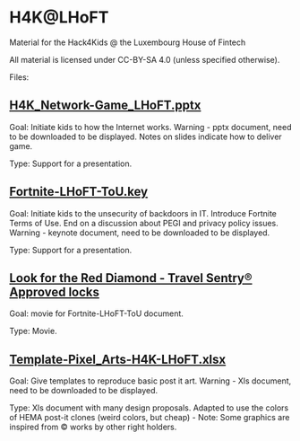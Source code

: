 # H4K@LHoFT

Material for the Hack4Kids @ the Luxembourg House of Fintech

All material is licensed under CC-BY-SA 4.0 (unless specified otherwise).


Files:

## <a href="H4K_Network-Game_LHoFT.pptx">H4K_Network-Game_LHoFT.pptx</a>
<p>Goal: Initiate kids to how the Internet works. Warning - pptx document, need to be downloaded to be displayed. Notes on slides indicate how to deliver game.</p>

<p>Type: Support for a presentation.</p>

## <a href="Fortnite-LHoFT-ToU.key">Fortnite-LHoFT-ToU.key</a>
<p>Goal: Initiate kids to the unsecurity of backdoors in IT. Introduce Fortnite Terms of Use. End on a discussion about PEGI and privacy policy issues. Warning - keynote document, need to be downloaded to be displayed.</p>

<p>Type: Support for a presentation.</p>

## <a href="Look for the Red Diamond - Travel Sentry® Approved locks-4yGixkOGCLU.mp4">Look for the Red Diamond - Travel Sentry® Approved locks</a>
<p>Goal: movie for Fortnite-LHoFT-ToU document.</p>

<p>Type: Movie.</p>

## <a href="Template-Pixel_Arts-H4K-LHoFT.xlsx">Template-Pixel_Arts-H4K-LHoFT.xlsx</a>
Goal: Give templates to reproduce basic post it art. Warning - Xls document, need to be downloaded to be displayed.

Type: Xls document with many design proposals. Adapted to use the colors of HEMA post-it clones (weird colors, but cheap) - Note: Some graphics are inspired from © works by other right holders.
